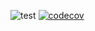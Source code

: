 <!-- ![test](https://github.com/hpj/Abram/workflows/test/badge.svg?branch=release) -->
![test](https://github.com/hpj/Abram/workflows/test/badge.svg?branch=development)
[![codecov](https://codecov.io/gh/hpj/Abram/branch/development/graph/badge.svg?token=J6HRUQ2VTR)](https://codecov.io/gh/hpj/Abram)